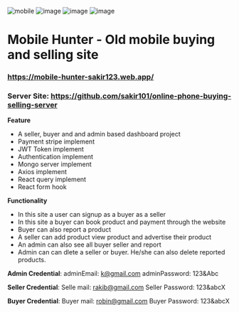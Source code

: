 ![mobile](https://github.com/user-attachments/assets/816fa0fa-a6a4-4775-af8e-7771fe83e015)
![image](https://github.com/user-attachments/assets/6539a28a-981a-4793-a80e-ade37adf5a1a)
![image](https://github.com/user-attachments/assets/10014171-47e2-4b2e-83bf-28fe281b2840)
![image](https://github.com/user-attachments/assets/6ff1a8fe-63f7-4238-90e3-4a8074b04a38)


# Mobile Hunter - Old mobile buying and selling site
### https://mobile-hunter-sakir123.web.app/

### Server Site: https://github.com/sakir101/online-phone-buying-selling-server

**Feature**
* A seller, buyer and and admin based dashboard project
* Payment stripe implement
* JWT Token implement
* Authentication implement
* Mongo server implement
* Axios implement
* React query implement
* React form hook
  
**Functionality**
* In this site a user can signup as a buyer as a seller
* In this site a buyer can book product and payment through the website
* Buyer can also report a product
* A seller can add product view product and advertise their product
* An admin can also see all buyer seller and report
* Admin can can dlete a seller or buyer. He/she can also delete reported products.

**Admin Credential**: adminEmail: k@gmail.com
adminPassword: 123&Abc

**Seller Credential**: Selle mail: rakib@gmail.com
Seller Password: 123&abcX

**Buyer Credential**: Buyer mail: robin@gmail.com
Buyer Password: 123&abcX
